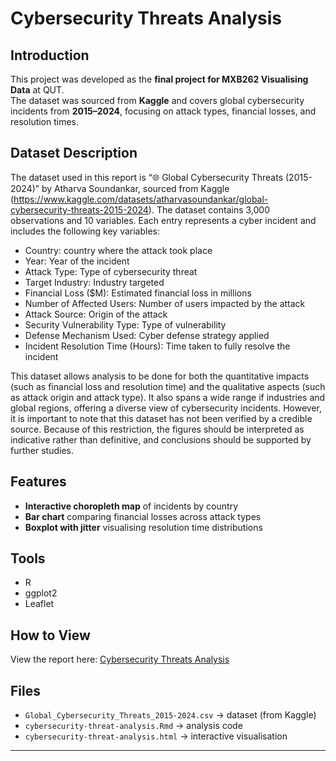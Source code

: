 # Cybersecurity Threats Analysis

## Introduction
This project was developed as the **final project for MXB262 Visualising Data** at QUT.  
The dataset was sourced from **Kaggle** and covers global cybersecurity incidents from **2015–2024**, focusing on attack types, financial losses, and resolution times.  

## Dataset Description
The dataset used in this report is “🌐 Global Cybersecurity Threats (2015-2024)” by Atharva Soundankar, sourced from Kaggle (https://www.kaggle.com/datasets/atharvasoundankar/global-cybersecurity-threats-2015-2024).
The dataset contains 3,000 observations and 10 variables. Each entry represents a cyber incident and includes the following key variables:
- Country: country where the attack took place
- Year: Year of the incident
- Attack Type: Type of cybersecurity threat
- Target Industry: Industry targeted
- Financial Loss ($M): Estimated financial loss in millions
- Number of Affected Users: Number of users impacted by the attack
- Attack Source: Origin of the attack
- Security Vulnerability Type: Type of vulnerability
- Defense Mechanism Used: Cyber defense strategy applied
- Incident Resolution Time (Hours): Time taken to fully resolve the incident

This dataset allows analysis to be done for both the quantitative impacts (such as financial loss and resolution time) and the qualitative aspects (such as attack origin and attack type). It also spans a wide range if industries and global regions, offering a diverse view of cybersecurity incidents. However, it is important to note that this dataset has not been verified by a credible source. Because of this restriction, the figures should be interpreted as indicative rather than definitive, and conclusions should be supported by further studies.

## Features
- **Interactive choropleth map** of incidents by country  
- **Bar chart** comparing financial losses across attack types  
- **Boxplot with jitter** visualising resolution time distributions  

## Tools
- R  
- ggplot2  
- Leaflet

## How to View
View the report here: [Cybersecurity Threats Analysis](https://tobitob708.github.io/cybersecurity-threats-analysis/cybersecurity-threat-analysis.html)

## Files
- `Global_Cybersecurity_Threats_2015-2024.csv` → dataset (from Kaggle)  
- `cybersecurity-threat-analysis.Rmd` → analysis code  
- `cybersecurity-threat-analysis.html` → interactive visualisation  
---

